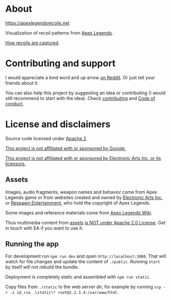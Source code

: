 # About

https://apexlegendsrecoils.net

Visualization of recoil patterns from [Apex Legends](https://www.ea.com/games/apex-legends).

[How recoils are captured](./doc/capture.md).

# Contributing and support

I would appreciate a kind word and up arrow [on Reddit](https://www.reddit.com/r/apexlegends/comments/mosk0l/i_have_created_an_app_to_practice_recoils/). Or just tell your friends about it.

You can also help this project by suggesting an idea or contributing (I would still recommend to start with the idea). Check [contributing](./docs/contributing.md) and [Code of conduct](./docs/code-of-conduct.md).

# License and disclaimers

Source code licensed under [Apache 2](./LICENSE).

<ins>This project is not affiliated with or sponsored by Google.</ins>

<ins>This project is not affiliated with or sponsored by Electronic Arts Inc. or its licensors.</ins>

## Assets

Images, audio fragments, weapon names and behavior come from Apex Legends game or from websites created and owned by [Electronic Arts Inc.](https://ea.com) or [Respawn Entertainment](https://www.respawn.com/"), who hold the copyright of Apex Legends.

Some images and reference materials come from [Apex Legends Wiki](https://apexlegends.fandom.com/wiki).

Thus multimedia content from [assets](./assets) <ins>is NOT under Apache 2.0 License</ins>. Get in touch with EA if you want to use it.

## Running the app

For development run `npm run dev` and open `http://localhost:3000`. That will watch for file changes and update the
content of `./public`. Running `start` by itself will not rebuild
the bundle.

Deployment is completely static and assembled with `npm run static`.

Copy files from `./static` to the web server dir, for example by running `scp -r -i id_rsa .\static\* root@1.2.3.4:/var/www/html`.
